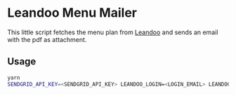# Leandoo Menu Mailer

This little script fetches the menu plan from [Leandoo](https://leandoo.com/) and sends an
email with the pdf as attachment.

## Usage

```bash
yarn
SENDGRID_API_KEY=<SENDGRID_API_KEY> LEANDOO_LOGIN=<LOGIN_EMAIL> LEANDOO_PASSWORD=<LOGIN_PASSWORD> yarn start
```
